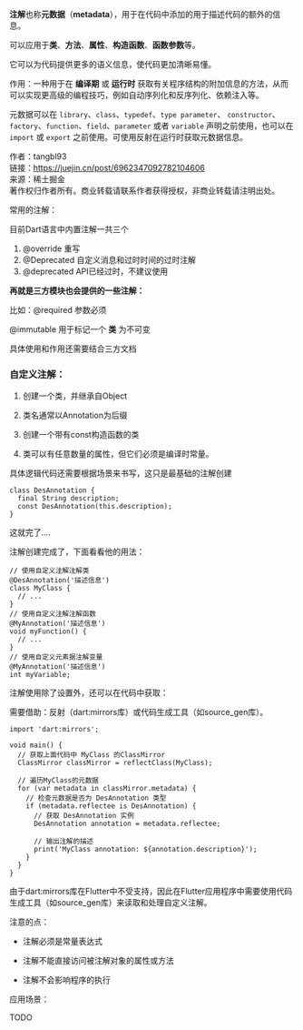 

**注解**也称**元数据**（**metadata**），用于在代码中添加的用于描述代码的额外的信息。

可以应用于**类**、**方法**、**属性**、**构造函数**、**函数参数**等。

它可以为代码提供更多的语义信息，使代码更加清晰易懂。

作用：一种用于在 **编译期** 或 **运行时** 获取有关程序结构的附加信息的方法，从而可以实现更高级的编程技巧，例如自动序列化和反序列化、依赖注入等。

元数据可以在 `library`、`class`、`typedef`、`type parameter`、 `constructor`、`factory`、`function`、`field`、`parameter` 或者 `variable` 声明之前使用，也可以在 `import` 或 `export` 之前使用。可使用反射在运行时获取元数据信息。

  

作者：tangbl93  
链接：https://juejin.cn/post/6962347092782104606  
来源：稀土掘金  
著作权归作者所有。商业转载请联系作者获得授权，非商业转载请注明出处。

常用的注解：

目前Dart语言中内置注解一共三个

1. @override 重写
2. @Deprecated 自定义消息和过时时间的过时注解
3. @deprecated API已经过时，不建议使用

**再就是三方模块也会提供的一些注解：**

比如：@required 参数必须

@immutable 用于标记一个 **类** 为不可变

具体使用和作用还需要结合三方文档

### 自定义注解：

1. 创建一个类，并继承自Object

1. 类名通常以Annotation为后缀

2. 创建一个带有const构造函数的类

1. 类可以有任意数量的属性，但它们必须是编译时常量。

具体逻辑代码还需要根据场景来书写，这只是最基础的注解创建

```
class DesAnnotation {
  final String description;
  const DesAnnotation(this.description);
}
```

这就完了....

注解创建完成了，下面看看他的用法：

```
// 使用自定义注解注解类
@DesAnnotation('描述信息')
class MyClass {
  // ...
}
// 使用自定义注解注解函数
@MyAnnotation('描述信息')
void myFunction() {
  // ...
}
// 使用自定义元素据注解变量
@MyAnnotation('描述信息')
int myVariable;
```

注解使用除了设置外，还可以在代码中获取：

需要借助：反射（dart:mirrors库）或代码生成工具（如source_gen库）。

```
import 'dart:mirrors';

void main() {
  // 获取上面代码中 MyClass 的ClassMirror
  ClassMirror classMirror = reflectClass(MyClass);

  // 遍历MyClass的元数据
  for (var metadata in classMirror.metadata) {
    // 检查元数据是否为 DesAnnotation 类型
    if (metadata.reflectee is DesAnnotation) {
      // 获取 DesAnnotation 实例
      DesAnnotation annotation = metadata.reflectee;

      // 输出注解的描述
      print('MyClass annotation: ${annotation.description}');
    }
  }
}
```

由于dart:mirrors库在Flutter中不受支持，因此在Flutter应用程序中需要使用代码生成工具（如source_gen库）来读取和处理自定义注解。

注意的点：

- 注解必须是常量表达式

- 注解不能直接访问被注解对象的属性或方法

- 注解不会影响程序的执行

应用场景：

TODO